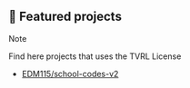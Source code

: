 ## :test_tube: Featured projects

> [!NOTE]  
> Find here projects that uses the TVRL License

- [EDM115/school-codes-v2](https://github.com/EDM115/school-codes-v2/)
